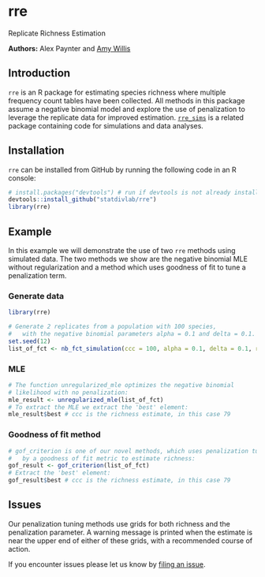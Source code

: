 # rre 
Replicate Richness Estimation

**Authors:** Alex Paynter and [Amy Willis](http://statisticaldiversitylab.com/team/amy-willis)

## Introduction

`rre` is an R package for estimating species richness where multiple frequency count tables have been collected.  All methods in this package assume a negative binomial model and explore the use of penalization to leverage the replicate data for improved estimation. [`rre_sims`](https://github.com/statdivlab/rre_sims) is a related package containing code for simulations and data analyses.

## Installation

`rre` can be installed from GitHub by running the following code in an R console:

```r
# install.packages("devtools") # run if devtools is not already installed.
devtools::install_github("statdivlab/rre")
library(rre)
```

## Example

In this example we will demonstrate the use of two `rre` methods using simulated data.  The two methods we show are the negative binomial MLE without regularization and a method which uses goodness of fit to tune a penalization term.

### Generate data
```r
library(rre)

# Generate 2 replicates from a population with 100 species, 
#   with the negative binomial parameters alpha = 0.1 and delta = 0.1.
set.seed(12)
list_of_fct <- nb_fct_simulation(ccc = 100, alpha = 0.1, delta = 0.1, r = 2)
```

### MLE
```r
# The function unregularized_mle optimizes the negative binomial 
# likelihood with no penalization:
mle_result <- unregularized_mle(list_of_fct)
# To extract the MLE we extract the 'best' element:
mle_result$best # ccc is the richness estimate, in this case 79
```

### Goodness of fit method
```r
# gof_criterion is one of our novel methods, which uses penalization tuned 
#   by a goodness of fit metric to estimate richness:
gof_result <- gof_criterion(list_of_fct)
# Extract the 'best' element:
gof_result$best # ccc is the richness estimate, in this case 79
```

## Issues

Our penalization tuning methods use grids for both richness and the penalization parameter.  A warning message is printed when the estimate is near the upper end of either of these grids, with a recommended course of action.

If you encounter issues please let us know by [filing an issue](https://github.com/statdivlab/rre/issues).